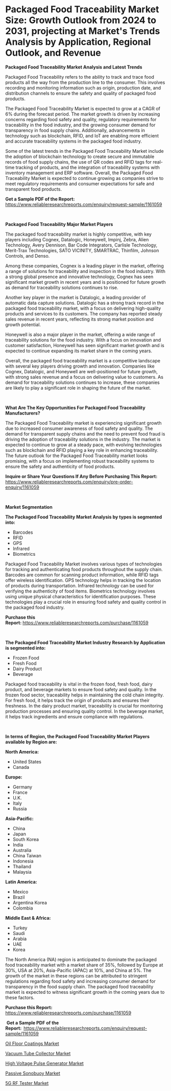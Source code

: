 <p><h1>Packaged Food Traceability Market Size: Growth Outlook from 2024 to 2031, projecting at Market's Trends Analysis by Application, Regional Outlook, and Revenue</h1></p><p><strong>Packaged Food Traceability Market Analysis and Latest Trends</strong></p>
<p><p>Packaged Food Traceability refers to the ability to track and trace food products all the way from the production line to the consumer. This involves recording and monitoring information such as origin, production date, and distribution channels to ensure the safety and quality of packaged food products.</p><p>The Packaged Food Traceability Market is expected to grow at a CAGR of 6% during the forecast period. The market growth is driven by increasing concerns regarding food safety and quality, regulatory requirements for traceability in the food industry, and the growing consumer demand for transparency in food supply chains. Additionally, advancements in technology such as blockchain, RFID, and IoT are enabling more efficient and accurate traceability systems in the packaged food industry.</p><p>Some of the latest trends in the Packaged Food Traceability Market include the adoption of blockchain technology to create secure and immutable records of food supply chains, the use of QR codes and RFID tags for real-time tracking of products, and the integration of traceability systems with inventory management and ERP software. Overall, the Packaged Food Traceability Market is expected to continue growing as companies strive to meet regulatory requirements and consumer expectations for safe and transparent food products.</p></p>
<p><strong>Get a Sample PDF of the Report:&nbsp;</strong> <a href="https://www.reliableresearchreports.com/enquiry/request-sample/1161059">https://www.reliableresearchreports.com/enquiry/request-sample/1161059</a></p>
<p>&nbsp;</p>
<p><strong>Packaged Food Traceability Major Market Players</strong></p>
<p><p>The packaged food traceability market is highly competitive, with key players including Cognex, Datalogic, Honeywell, Impinj, Zebra, Alien Technology, Avery Dennison, Bar Code Integrators, Carlisle Technology, Merit-Trax Technologies, SATO VICINITY, SMARTRAC, Thinfilm, Johnson Controls, and Denso.</p><p>Among these companies, Cognex is a leading player in the market, offering a range of solutions for traceability and inspection in the food industry. With a strong global presence and innovative technology, Cognex has seen significant market growth in recent years and is positioned for future growth as demand for traceability solutions continues to rise.</p><p>Another key player in the market is Datalogic, a leading provider of automatic data capture solutions. Datalogic has a strong track record in the packaged food traceability market, with a focus on delivering high-quality products and services to its customers. The company has reported steady sales revenue in recent years, reflecting its strong market position and growth potential.</p><p>Honeywell is also a major player in the market, offering a wide range of traceability solutions for the food industry. With a focus on innovation and customer satisfaction, Honeywell has seen significant market growth and is expected to continue expanding its market share in the coming years.</p><p>Overall, the packaged food traceability market is a competitive landscape with several key players driving growth and innovation. Companies like Cognex, Datalogic, and Honeywell are well-positioned for future growth, with strong sales revenue and a focus on delivering value to customers. As demand for traceability solutions continues to increase, these companies are likely to play a significant role in shaping the future of the market.</p></p>
<p>&nbsp;</p>
<p><strong>What Are The Key Opportunities For Packaged Food Traceability Manufacturers?</strong></p>
<p><p>The Packaged Food Traceability market is experiencing significant growth due to increased consumer awareness of food safety and quality. The demand for transparent supply chains and the need to prevent food fraud is driving the adoption of traceability solutions in the industry. The market is expected to continue to grow at a steady pace, with evolving technologies such as blockchain and RFID playing a key role in enhancing traceability. The future outlook for the Packaged Food Traceability market looks promising, with a focus on implementing robust traceability systems to ensure the safety and authenticity of food products.</p></p>
<p><strong>Inquire or Share Your Questions If Any Before Purchasing This Report:</strong> <a href="https://www.reliableresearchreports.com/enquiry/pre-order-enquiry/1161059">https://www.reliableresearchreports.com/enquiry/pre-order-enquiry/1161059</a></p>
<p>&nbsp;</p>
<p><strong>Market Segmentation</strong></p>
<p><strong>The Packaged Food Traceability Market Analysis by types is segmented into:</strong></p>
<p><ul><li>Barcodes</li><li>RFID</li><li>GPS</li><li>Infrared</li><li>Biometrics</li></ul></p>
<p><p>Packaged Food Traceability Market involves various types of technologies for tracking and authenticating food products throughout the supply chain. Barcodes are common for scanning product information, while RFID tags offer wireless identification. GPS technology helps in tracking the location of products during transportation. Infrared technology can be used for verifying the authenticity of food items. Biometrics technology involves using unique physical characteristics for identification purposes. These technologies play a crucial role in ensuring food safety and quality control in the packaged food industry.</p></p>
<p><strong>Purchase this Report:&nbsp;</strong><a href="https://www.reliableresearchreports.com/purchase/1161059">https://www.reliableresearchreports.com/purchase/1161059</a></p>
<p>&nbsp;</p>
<p><strong>The Packaged Food Traceability Market Industry Research by Application is segmented into:</strong></p>
<p><ul><li>Frozen Food</li><li>Fresh Food</li><li>Dairy Product</li><li>Beverage</li></ul></p>
<p><p>Packaged food traceability is vital in the frozen food, fresh food, dairy product, and beverage markets to ensure food safety and quality. In the frozen food sector, traceability helps in maintaining the cold chain integrity. For fresh food, it helps track the origin of products and ensures their freshness. In the dairy product market, traceability is crucial for monitoring production processes and ensuring quality control. In the beverage market, it helps track ingredients and ensure compliance with regulations.</p></p>
<p>&nbsp;</p>
<p><strong>In terms of Region, the Packaged Food Traceability Market Players available by Region are:</strong></p>
<p>
    <p> <strong> North America: </strong>
        <ul>
            <li>United States</li>
            <li>Canada</li>
        </ul>
        </p> 
    <p> <strong> Europe: </strong>
        <ul>
            <li>Germany</li>
            <li>France</li>
            <li>U.K.</li>
            <li>Italy</li>
            <li>Russia</li>
        </ul>
        </p> 
    <p> <strong> Asia-Pacific: </strong>
        <ul>
            <li>China</li>
            <li>Japan</li>
            <li>South Korea</li>
            <li>India</li>
            <li>Australia</li>
            <li>China Taiwan</li>
            <li>Indonesia</li>
            <li>Thailand</li>
            <li>Malaysia</li>
        </ul>
        </p> 
    <p> <strong> Latin America: </strong>
        <ul>
            <li>Mexico</li>
            <li>Brazil</li>
            <li>Argentina Korea</li>
            <li>Colombia</li>
        </ul>
        </p> 
    <p> <strong> Middle East & Africa: </strong>
        <ul>
            <li>Turkey</li>
            <li>Saudi</li>
            <li>Arabia</li>
            <li>UAE</li>
            <li>Korea</li>
        </ul>
    </p>
    </p>
<p><p>The North America (NA) region is anticipated to dominate the packaged food traceability market with a market share of 35%, followed by Europe at 30%, USA at 20%, Asia-Pacific (APAC) at 10%, and China at 5%. The growth of the market in these regions can be attributed to stringent regulations regarding food safety and increasing consumer demand for transparency in the food supply chain. The packaged food traceability market is expected to witness significant growth in the coming years due to these factors.</p></p>
<p><strong>Purchase this Report: </strong><a href="https://www.reliableresearchreports.com/purchase/1161059">https://www.reliableresearchreports.com/purchase/1161059</a></p>
<p>&nbsp;<strong>Get a Sample PDF of the Report:&nbsp;&nbsp;</strong><a href="https://www.reliableresearchreports.com/enquiry/request-sample/1161059">https://www.reliableresearchreports.com/enquiry/request-sample/1161059</a></p>
<p><strong></strong></p>
<p><p><a href="https://github.com/indrystar/Market-Research-Report-List-1/blob/main/oil-floor-coatings-market.md">Oil Floor Coatings Market</a></p><p><a href="https://medium.com/@leatharohan/vacuum-tube-collector-market-competitive-analysis-market-trends-and-forecast-to-2031-2b7c9b72f529">Vacuum Tube Collector Market</a></p><p><a href="https://medium.com/@leatharohan/high-voltage-pulse-generator-market-share-evolution-and-market-growth-trends-2024-2031-c9875d28db75">High Voltage Pulse Generator Market</a></p><p><a href="https://github.com/josesg55/Market-Research-Report-List-1/blob/main/passive-sonobuoy-market.md">Passive Sonobuoy Market</a></p><p><a href="https://medium.com/@leatharohan/5g-rf-tester-market-insights-into-market-cagr-market-trends-and-growth-strategies-7c066dc6a565">5G RF Tester Market</a></p></p>